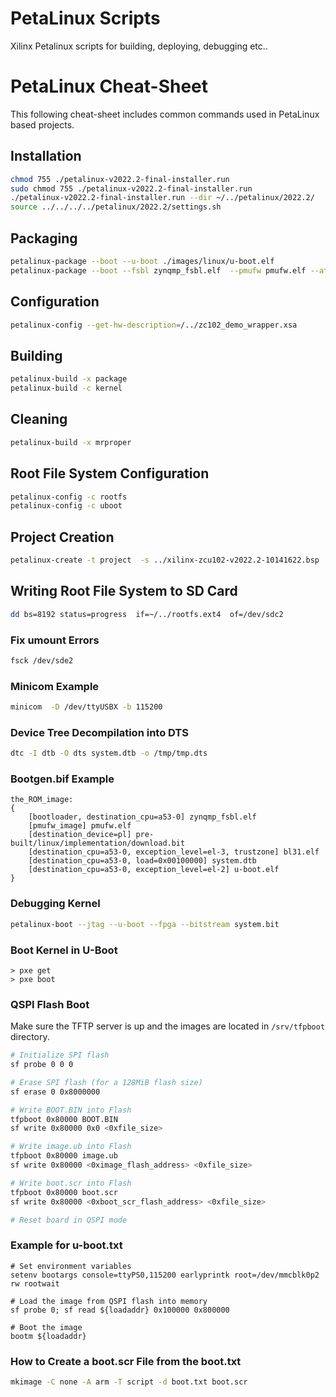 # PetaLinux Scripts

Xilinx Petalinux scripts for building, deploying, debugging etc..

# PetaLinux Cheat-Sheet

This following cheat-sheet includes common commands used in PetaLinux based projects.

## Installation

```bash
chmod 755 ./petalinux-v2022.2-final-installer.run
sudo chmod 755 ./petalinux-v2022.2-final-installer.run 
./petalinux-v2022.2-final-installer.run --dir ~/../petalinux/2022.2/
source ../../../../petalinux/2022.2/settings.sh
```

## Packaging

```bash
petalinux-package --boot --u-boot ./images/linux/u-boot.elf
petalinux-package --boot --fsbl zynqmp_fsbl.elf  --pmufw pmufw.elf --atf bl31.elf --u-boot u-boot.elf
```

## Configuration

```bash
petalinux-config --get-hw-description=/../zc102_demo_wrapper.xsa
```

## Building

```bash
petalinux-build -x package
petalinux-build -c kernel
```

## Cleaning

```bash
petalinux-build -x mrproper
```

## Root File System Configuration

```bash
petalinux-config -c rootfs
petalinux-config -c uboot
```

## Project Creation

```bash
petalinux-create -t project  -s ../xilinx-zcu102-v2022.2-10141622.bsp 
```

## Writing Root File System to SD Card

```bash
dd bs=8192 status=progress  if=~/../rootfs.ext4  of=/dev/sdc2
```

### Fix umount Errors

```bash
fsck /dev/sde2
```

### Minicom Example

```bash
minicom  -D /dev/ttyUSBX -b 115200
```

### Device Tree Decompilation into DTS

```bash
dtc -I dtb -O dts system.dtb -o /tmp/tmp.dts
```

### Bootgen.bif Example

```plaintext
the_ROM_image:
{
	[bootloader, destination_cpu=a53-0] zynqmp_fsbl.elf
	[pmufw_image] pmufw.elf
	[destination_device=pl] pre-built/linux/implementation/download.bit
	[destination_cpu=a53-0, exception_level=el-3, trustzone] bl31.elf
	[destination_cpu=a53-0, load=0x00100000] system.dtb
	[destination_cpu=a53-0, exception_level=el-2] u-boot.elf
}
```

### Debugging Kernel

```bash
petalinux-boot --jtag --u-boot --fpga --bitstream system.bit
```

### Boot Kernel in U-Boot

```plaintext
> pxe get
> pxe boot
```

### QSPI Flash Boot

Make sure the TFTP server is up and the images are located in `/srv/tfpboot` directory.

```bash
# Initialize SPI flash
sf probe 0 0 0

# Erase SPI flash (for a 128MiB flash size)
sf erase 0 0x8000000

# Write BOOT.BIN into Flash
tfpboot 0x80000 BOOT.BIN
sf write 0x80000 0x0 <0xfile_size>

# Write image.ub into Flash
tfpboot 0x80000 image.ub
sf write 0x80000 <0ximage_flash_address> <0xfile_size>

# Write boot.scr into Flash
tfpboot 0x80000 boot.scr
sf write 0x80000 <0xboot_scr_flash_address> <0xfile_size>

# Reset board in QSPI mode
```

### Example for u-boot.txt

```plaintext
# Set environment variables
setenv bootargs console=ttyPS0,115200 earlyprintk root=/dev/mmcblk0p2 rw rootwait

# Load the image from QSPI flash into memory
sf probe 0; sf read ${loadaddr} 0x100000 0x800000

# Boot the image
bootm ${loadaddr}
```

### How to Create a boot.scr File from the boot.txt

```bash
mkimage -C none -A arm -T script -d boot.txt boot.scr
```